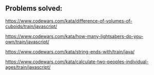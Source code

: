 ## Problems solved:

https://www.codewars.com/kata/difference-of-volumes-of-cuboids/train/javascript/

https://www.codewars.com/kata/how-many-lightsabers-do-you-own/train/javascript/

https://www.codewars.com/kata/string-ends-with/train/java/

https://www.codewars.com/kata/calculate-two-peoples-individual-ages/train/javascript/
